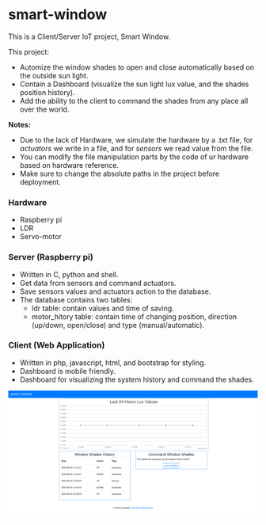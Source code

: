 # smart-window

This is a Client/Server IoT project, Smart Window. 

This project:
- Automize the window shades to open and close automatically based on the outside sun light. 
- Contain a Dashboard (visualize the sun light lux value, and the shades position history).
- Add the ability to the client to command the shades from any place all over the world. 

**Notes:** 
- Due to the lack of Hardware, we simulate the hardware by a .txt file, for *actuators* we write in a file, and for *sensors* we read value from the file. 
- You can modify the file manipulation parts by the code of ur hardware based on hardware reference.
- Make sure to change the absolute paths in the project before deployment.

### Hardware
- Raspberry pi
- LDR
- Servo-motor

### Server (Raspberry pi)
- Written in C, python and shell.
- Get data from sensors and command actuators.
- Save sensors values and actuators action to the database. 
- The database contains two tables: 
  - ldr table: contain values and time of saving.
  - motor_hitory table: contain time of changing position, direction (up/down, open/close) and type (manual/automatic).

### Client (Web Application)
- Written in php, javascript, html, and bootstrap for styling.
- Dashboard is mobile friendly.
- Dashboard for visualizing the system history and command the shades.


![Dashboard](./Screens/Dashboard_screen.png)


